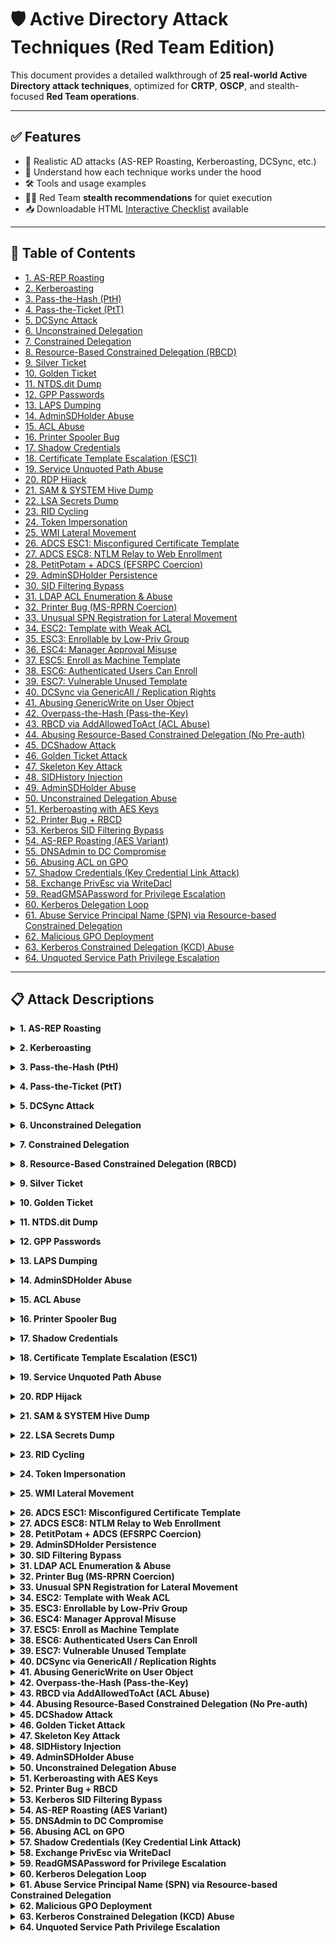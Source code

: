 # 🛡️ Active Directory Attack Techniques (Red Team Edition)

This document provides a detailed walkthrough of **25 real-world Active Directory attack techniques**, optimized for **CRTP**, **OSCP**, and stealth-focused **Red Team operations**.

---

## ✅ Features

- 🔐 Realistic AD attacks (AS-REP Roasting, Kerberoasting, DCSync, etc.)
- 🧠 Understand how each technique works under the hood
- 🛠 Tools and usage examples
- 🕵️‍♂️ Red Team **stealth recommendations** for quiet execution
- 📥 Downloadable HTML [Interactive Checklist](./ad_attack_checklist.html) available

---

## 📑 Table of Contents
- [1. AS-REP Roasting](#as-rep-roasting)
- [2. Kerberoasting](#kerberoasting)
- [3. Pass-the-Hash (PtH)](#pass-the-hash-%28pth%29)
- [4. Pass-the-Ticket (PtT)](#pass-the-ticket-%28ptt%29)
- [5. DCSync Attack](#dcsync-attack)
- [6. Unconstrained Delegation](#unconstrained-delegation)
- [7. Constrained Delegation](#constrained-delegation)
- [8. Resource-Based Constrained Delegation (RBCD)](#resource-based-constrained-delegation-%28rbcd%29)
- [9. Silver Ticket](#silver-ticket)
- [10. Golden Ticket](#golden-ticket)
- [11. NTDS.dit Dump](#ntdsdit-dump)
- [12. GPP Passwords](#gpp-passwords)
- [13. LAPS Dumping](#laps-dumping)
- [14. AdminSDHolder Abuse](#adminsdholder-abuse)
- [15. ACL Abuse](#acl-abuse)
- [16. Printer Spooler Bug](#printer-spooler-bug)
- [17. Shadow Credentials](#shadow-credentials)
- [18. Certificate Template Escalation (ESC1)](#certificate-template-escalation-%28esc1%29)
- [19. Service Unquoted Path Abuse](#service-unquoted-path-abuse)
- [20. RDP Hijack](#rdp-hijack)
- [21. SAM & SYSTEM Hive Dump](#sam-%26-system-hive-dump)
- [22. LSA Secrets Dump](#lsa-secrets-dump)
- [23. RID Cycling](#rid-cycling)
- [24. Token Impersonation](#token-impersonation)
- [25. WMI Lateral Movement](#wmi-lateral-movement)
- [26. ADCS ESC1: Misconfigured Certificate Template](#adcs-esc1%3A-misconfigured-certificate-template)
- [27. ADCS ESC8: NTLM Relay to Web Enrollment](#adcs-esc8%3A-ntlm-relay-to-web-enrollment)
- [28. PetitPotam + ADCS (EFSRPC Coercion)](#petitpotam-%2B-adcs-%28efsrpc-coercion%29)
- [29. AdminSDHolder Persistence](#adminsdholder-persistence)
- [30. SID Filtering Bypass](#sid-filtering-bypass)
- [31. LDAP ACL Enumeration & Abuse](#ldap-acl-enumeration-%26-abuse)
- [32. Printer Bug (MS-RPRN Coercion)](#printer-bug-%28ms-rprn-coercion%29)
- [33. Unusual SPN Registration for Lateral Movement](#unusual-spn-registration-for-lateral-movement)
- [34. ESC2: Template with Weak ACL](#esc2%3A-template-with-weak-acl)
- [35. ESC3: Enrollable by Low-Priv Group](#esc3%3A-enrollable-by-low-priv-group)
- [36. ESC4: Manager Approval Misuse](#esc4%3A-manager-approval-misuse)
- [37. ESC5: Enroll as Machine Template](#esc5%3A-enroll-as-machine-template)
- [38. ESC6: Authenticated Users Can Enroll](#esc6%3A-authenticated-users-can-enroll)
- [39. ESC7: Vulnerable Unused Template](#esc7%3A-vulnerable-unused-template)
- [40. DCSync via GenericAll / Replication Rights](#dcsync-via-genericall--replication-rights)
- [41. Abusing GenericWrite on User Object](#abusing-genericwrite-on-user-object)
- [42. Overpass-the-Hash (Pass-the-Key)](#overpass-the-hash-%28pass-the-key%29)
- [43. RBCD via AddAllowedToAct (ACL Abuse)](#rbcd-via-addallowedtoact-%28acl-abuse%29)
- [44. Abusing Resource-Based Constrained Delegation (No Pre-auth)](#abusing-resource-based-constrained-delegation-%28no-pre-auth%29)
- [45. DCShadow Attack](#dcshadow-attack)
- [46. Golden Ticket Attack](#golden-ticket-attack)
- [47. Skeleton Key Attack](#skeleton-key-attack)
- [48. SIDHistory Injection](#sidhistory-injection)
- [49. AdminSDHolder Abuse](#adminsdholder-abuse)
- [50. Unconstrained Delegation Abuse](#unconstrained-delegation-abuse)
- [51. Kerberoasting with AES Keys](#kerberoasting-with-aes-keys)
- [52. Printer Bug + RBCD](#printer-bug-%2B-rbcd)
- [53. Kerberos SID Filtering Bypass](#kerberos-sid-filtering-bypass)
- [54. AS-REP Roasting (AES Variant)](#as-rep-roasting-%28aes-variant%29)
- [55. DNSAdmin to DC Compromise](#dnsadmin-to-dc-compromise)
- [56. Abusing ACL on GPO](#abusing-acl-on-gpo)
- [57. Shadow Credentials (Key Credential Link Attack)](#shadow-credentials-%28key-credential-link-attack%29)
- [58. Exchange PrivEsc via WriteDacl](#exchange-privesc-via-writedacl)
- [59. ReadGMSAPassword for Privilege Escalation](#readgmsapassword-for-privilege-escalation)
- [60. Kerberos Delegation Loop](#kerberos-delegation-loop)
- [61. Abuse Service Principal Name (SPN) via Resource-based Constrained Delegation](#abuse-service-principal-name-%28spn%29-via-resource-based-constrained-delegation)
- [62. Malicious GPO Deployment](#malicious-gpo-deployment)
- [63. Kerberos Constrained Delegation (KCD) Abuse](#kerberos-constrained-delegation-%28kcd%29-abuse)
- [64. Unquoted Service Path Privilege Escalation](#unquoted-service-path-privilege-escalation)

---



## 📋 Attack Descriptions


<a name="as-rep-roasting"></a>
<details>
  <summary><strong>1. AS-REP Roasting</strong></summary>

- **Purpose**: Offline cracking of user password hash  
- **Functionality**: Kerberos allows unauthenticated ticket requests for users with DONT_REQ_PREAUTH  
- **Why It's Vulnerable**: No pre-auth required, so TGT encrypted with weak password hash can be cracked  
- **How to Test**: Use GetNPUsers.py or Rubeus to extract hashes; crack using hashcat  
- **Tools**: Impacket, Rubeus, hashcat  
- **Stealth Tips**: Use known usernames only; avoid brute-forcing; low log footprint  

</details>


<a name="kerberoasting"></a>
<details>
  <summary><strong>2. Kerberoasting</strong></summary>

- **Purpose**: Offline password cracking of service accounts  
- **Functionality**: Any user can request a service ticket (TGS) for SPN accounts  
- **Why It's Vulnerable**: Service ticket is encrypted with NTLM hash of the service account  
- **How to Test**: Use Rubeus or GetUserSPNs.py to extract TGS and crack  
- **Tools**: Rubeus, Impacket, hashcat  
- **Stealth Tips**: Minimize TGS requests; monitor Event ID 4769  

</details>


<a name="pass-the-hash-%28pth%29"></a>
<details>
  <summary><strong>3. Pass-the-Hash (PtH)</strong></summary>

- **Purpose**: Authenticate without knowing plaintext password  
- **Functionality**: Windows allows authentication using NTLM hashes  
- **Why It's Vulnerable**: Captured NTLM hashes can be reused in SMB/WinRM  
- **How to Test**: Use evil-winrm or wmiexec with hash  
- **Tools**: Mimikatz, Evil-WinRM, CrackMapExec  
- **Stealth Tips**: Use non-noisy protocols (e.g., WinRM); avoid failed auth  

</details>


<a name="pass-the-ticket-%28ptt%29"></a>
<details>
  <summary><strong>4. Pass-the-Ticket (PtT)</strong></summary>

- **Purpose**: Reuse Kerberos ticket for lateral movement  
- **Functionality**: Kerberos TGTs and TGSs are valid for hours  
- **Why It's Vulnerable**: Extracted tickets can be reused from other machines  
- **How to Test**: Use Rubeus to inject TGT (.kirbi) into current session  
- **Tools**: Rubeus, Mimikatz  
- **Stealth Tips**: Use existing ticket times; avoid creating new tickets  

</details>


<a name="dcsync-attack"></a>
<details>
  <summary><strong>5. DCSync Attack</strong></summary>

- **Purpose**: Dump password hashes from DC without LSASS access  
- **Functionality**: Accounts with Replication rights can request user secrets  
- **Why It's Vulnerable**: Rights like Replicating Directory Changes allow this access  
- **How to Test**: Use Mimikatz lsadump::dcsync /user:Administrator  
- **Tools**: Mimikatz, secretsdump.py  
- **Stealth Tips**: Limit to 1 request; Event ID 4662 if auditing enabled  

</details>


<a name="unconstrained-delegation"></a>
<details>
  <summary><strong>6. Unconstrained Delegation</strong></summary>

- **Purpose**: Steal TGTs from incoming users  
- **Functionality**: Delegated systems cache TGTs of authenticating users in memory  
- **Why It's Vulnerable**: Attacker can extract TGTs from memory if they control such a host  
- **How to Test**: Dump LSASS on delegated host after privileged user login  
- **Tools**: Procdump, Mimikatz, Rubeus  
- **Stealth Tips**: Dump only after login; avoid repeated access  

</details>


<a name="constrained-delegation"></a>
<details>
  <summary><strong>7. Constrained Delegation</strong></summary>

- **Purpose**: Impersonate users to a specific service  
- **Functionality**: Service accounts can impersonate to target SPNs using user’s TGT  
- **Why It's Vulnerable**: Abuse the delegation to impersonate DA to a specific service  
- **How to Test**: Use S4U modules in Rubeus or Impacket to impersonate  
- **Tools**: Rubeus, Impacket  
- **Stealth Tips**: Limit usage; target non-logged services  

</details>


<a name="resource-based-constrained-delegation-%28rbcd%29"></a>
<details>
  <summary><strong>8. Resource-Based Constrained Delegation (RBCD)</strong></summary>

- **Purpose**: Gain access to services by controlling delegation  
- **Functionality**: AD allows specifying which accounts can delegate to a service  
- **Why It's Vulnerable**: Create a machine account and assign it to RBCD of a target  
- **How to Test**: Use PowerView or Set-ADComputer to set msDS-AllowedToActOnBehalfOfOtherIdentity  
- **Tools**: Rubeus, PowerView, Impacket  
- **Stealth Tips**: Prefer machine account reuse; avoid excessive LDAP changes  

</details>


<a name="silver-ticket"></a>
<details>
  <summary><strong>9. Silver Ticket</strong></summary>

- **Purpose**: Access services without contacting DC  
- **Functionality**: TGS can be forged using service account’s NTLM hash  
- **Why It's Vulnerable**: Use hash to forge TGS with Mimikatz or Rubeus  
- **How to Test**: Create TGS for service and inject it  
- **Tools**: Mimikatz, Rubeus  
- **Stealth Tips**: Avoid Kerberos event logs; direct access to service  

</details>


<a name="golden-ticket"></a>
<details>
  <summary><strong>10. Golden Ticket</strong></summary>

- **Purpose**: Forge TGT and impersonate any user  
- **Functionality**: If KRBTGT hash is known, you can forge valid TGTs  
- **Why It's Vulnerable**: Use Mimikatz to forge TGT with domain SID and KRBTGT hash  
- **How to Test**: Inject ticket into session and access DC  
- **Tools**: Mimikatz  
- **Stealth Tips**: Limit validity; cleanup injected tickets  

</details>


<a name="ntdsdit-dump"></a>
<details>
  <summary><strong>11. NTDS.dit Dump</strong></summary>

- **Purpose**: Extract all AD user hashes  
- **Functionality**: NTDS.dit stores all password hashes for domain  
- **Why It's Vulnerable**: Access DC and dump NTDS.dit and SYSTEM hive  
- **How to Test**: Use secretsdump.py or DSInternals to parse  
- **Tools**: ntdsutil, secretsdump.py, DSInternals  
- **Stealth Tips**: Use VSS to avoid detection  

</details>


<a name="gpp-passwords"></a>
<details>
  <summary><strong>12. GPP Passwords</strong></summary>

- **Purpose**: Recover local admin creds from SYSVOL  
- **Functionality**: Legacy Group Policy XML files stored with encrypted passwords  
- **Why It's Vulnerable**: Locate Groups.xml and decrypt cpassword value  
- **How to Test**: Search SYSVOL for GPP files, use gpp-decrypt  
- **Tools**: GPPDecrypt, SharpGPP  
- **Stealth Tips**: Read-only operation; no log generation  

</details>


<a name="laps-dumping"></a>
<details>
  <summary><strong>13. LAPS Dumping</strong></summary>

- **Purpose**: Retrieve LAPS-managed local passwords  
- **Functionality**: Passwords stored in AD attribute ms-MCS-AdmPwd  
- **Why It's Vulnerable**: Query the attribute using a user with read rights  
- **How to Test**: Get-ADComputer -Property ms-MCS-AdmPwd  
- **Tools**: PowerView, SharpLAPS  
- **Stealth Tips**: Check permissions before; no change needed  

</details>


<a name="adminsdholder-abuse"></a>
<details>
  <summary><strong>14. AdminSDHolder Abuse</strong></summary>

- **Purpose**: Persistent admin privilege via ACLs  
- **Functionality**: ACLs on AdminSDHolder apply to all protected users  
- **Why It's Vulnerable**: Modify AdminSDHolder DACL to grant access to attacker  
- **How to Test**: Use PowerView to modify ACLs  
- **Tools**: PowerView, ADACLScanner  
- **Stealth Tips**: Delay abuse to maintenance windows  

</details>


<a name="acl-abuse"></a>
<details>
  <summary><strong>15. ACL Abuse</strong></summary>

- **Purpose**: Escalate privileges using misconfigured permissions  
- **Functionality**: GenericWrite, WriteOwner etc. on high-priv objects  
- **Why It's Vulnerable**: Identify and exploit access rights  
- **How to Test**: Use BloodHound to identify privilege escalation paths  
- **Tools**: BloodHound, PowerView  
- **Stealth Tips**: Exploit only one path at a time  

</details>


<a name="printer-spooler-bug"></a>
<details>
  <summary><strong>16. Printer Spooler Bug</strong></summary>

- **Purpose**: Force authentication to attacker host  
- **Functionality**: Spooler service allows remote connections and auth triggers  
- **Why It's Vulnerable**: Trigger authentication using SpoolSample or PrinterBug  
- **How to Test**: Redirect auth to NTLM relay listener  
- **Tools**: PrinterBug, Responder, Impacket  
- **Stealth Tips**: Disable after use; triggers events  

</details>


<a name="shadow-credentials"></a>
<details>
  <summary><strong>17. Shadow Credentials</strong></summary>

- **Purpose**: Persist via malicious certificate mapping  
- **Functionality**: UserCertificates attribute can store arbitrary certs  
- **Why It's Vulnerable**: Inject malicious cert, then use it for impersonation  
- **How to Test**: Use Whisker or Certipy to inject and authenticate  
- **Tools**: Certipy, Whisker  
- **Stealth Tips**: Remove cert after use  

</details>


<a name="certificate-template-escalation-%28esc1%29"></a>
<details>
  <summary><strong>18. Certificate Template Escalation (ESC1)</strong></summary>

- **Purpose**: Enroll as admin via misconfigured template  
- **Functionality**: Weak ACLs on template allow unauthorized enrollment  
- **Why It's Vulnerable**: Request certificate with higher privilege permissions  
- **How to Test**: Use Certify or Certipy to list and exploit templates  
- **Tools**: Certify, Certipy  
- **Stealth Tips**: Use short-lived certs, cleanup enrollment  

</details>


<a name="service-unquoted-path-abuse"></a>
<details>
  <summary><strong>19. Service Unquoted Path Abuse</strong></summary>

- **Purpose**: Privilege escalation to SYSTEM  
- **Functionality**: Windows services with unquoted paths allow writing malicious exe  
- **Why It's Vulnerable**: Replace exe in writable path and restart service  
- **How to Test**: Use sc qc and accesschk to verify permissions  
- **Tools**: accesschk, sc.exe  
- **Stealth Tips**: Time replacement during service downtime  

</details>


<a name="rdp-hijack"></a>
<details>
  <summary><strong>20. RDP Hijack</strong></summary>

- **Purpose**: Intercept RDP session of DA  
- **Functionality**: Logged-in sessions can be hijacked via TS API  
- **Why It's Vulnerable**: Detect active RDP session and take over  
- **How to Test**: Use tscon.exe to connect to existing session  
- **Tools**: tscon.exe  
- **Stealth Tips**: Only works locally; use with caution  

</details>


<a name="sam-%26-system-hive-dump"></a>
<details>
  <summary><strong>21. SAM & SYSTEM Hive Dump</strong></summary>

- **Purpose**: Dump local hashes from registry  
- **Functionality**: SAM & SYSTEM registry hives store local account credentials  
- **Why It's Vulnerable**: Export hives and parse offline  
- **How to Test**: Use reg.exe or Volume Shadow Copy  
- **Tools**: reg.exe, secretsdump.py  
- **Stealth Tips**: Use shadow copy to avoid lock issues  

</details>


<a name="lsa-secrets-dump"></a>
<details>
  <summary><strong>22. LSA Secrets Dump</strong></summary>

- **Purpose**: Retrieve stored service creds  
- **Functionality**: LSA stores secrets like service passwords and cached creds  
- **Why It's Vulnerable**: Dump registry and parse using tools  
- **How to Test**: Export HKLM\SECURITY and SYSTEM  
- **Tools**: secretsdump.py, mimikatz  
- **Stealth Tips**: Requires SYSTEM; avoid writing to disk  

</details>


<a name="rid-cycling"></a>
<details>
  <summary><strong>23. RID Cycling</strong></summary>

- **Purpose**: Enumerate users by RID brute-force  
- **Functionality**: SAMR protocol allows RID lookup  
- **Why It's Vulnerable**: Cycle RIDs from 500–1500 to find valid users  
- **How to Test**: Use rpcclient or crackmapexec  
- **Tools**: rpcclient, CME  
- **Stealth Tips**: Limit RID range; avoid excessive RPC calls  

</details>


<a name="token-impersonation"></a>
<details>
  <summary><strong>24. Token Impersonation</strong></summary>

- **Purpose**: Steal tokens from other sessions  
- **Functionality**: Access tokens can be duplicated from running processes  
- **Why It's Vulnerable**: Enumerate and impersonate tokens via Mimikatz  
- **How to Test**: token::list and token::elevate  
- **Tools**: Mimikatz  
- **Stealth Tips**: Only do on high-integrity sessions  

</details>


<a name="wmi-lateral-movement"></a>
<details>
  <summary><strong>25. WMI Lateral Movement</strong></summary>

- **Purpose**: Execute commands on remote hosts  
- **Functionality**: WMI allows remote management access  
- **Why It's Vulnerable**: Invoke-WmiMethod or wmiexec.py for command execution  
- **How to Test**: Execute payload via WMI  
- **Tools**: PowerShell, wmiexec.py  
- **Stealth Tips**: Avoid noisy payloads; use minimal commands  

</details>

<a name="adcs-esc1%3A-misconfigured-certificate-template"></a>
<details>
  <summary><strong>26. ADCS ESC1: Misconfigured Certificate Template</strong></summary>

- **Purpose**: Impersonate users via template that allows user-supplied subjects  
- **Functionality**: ENROLLEE_SUPPLIES_SUBJECT enabled with low auth  
- **Why It's Vulnerable**: Request cert with target UPN  
- **How to Test**: Use cert to authenticate via PKINIT  
- **Tools**: Certify, ForgeCert, Rubeus  
- **Stealth Tips**: Target mid-tier accounts; avoid detection  

</details>
<a name="adcs-esc8%3A-ntlm-relay-to-web-enrollment"></a>
<details>
  <summary><strong>27. ADCS ESC8: NTLM Relay to Web Enrollment</strong></summary>

- **Purpose**: Relay NTLM to issue certificates  
- **Functionality**: Web Enrollment allows unsigned NTLM negotiation  
- **Why It's Vulnerable**: Relay auth to ADCS endpoint  
- **How to Test**: Request cert and impersonate high-priv user  
- **Tools**: Impacket (ntlmrelayx), Certify  
- **Stealth Tips**: Clean up certs and log entries  

</details>
<a name="petitpotam-%2B-adcs-%28efsrpc-coercion%29"></a>
<details>
  <summary><strong>28. PetitPotam + ADCS (EFSRPC Coercion)</strong></summary>

- **Purpose**: Force machine auth via EFSRPC and relay to ADCS  
- **Functionality**: EFSRPC coerce NTLM auth to relay point  
- **Why It's Vulnerable**: Trigger EFSRPC coercion using PetitPotam  
- **How to Test**: Relay to ADCS and request certificate  
- **Tools**: PetitPotam, ntlmrelayx, Certify  
- **Stealth Tips**: Use selectively; avoid excessive noise  

</details>
<a name="adminsdholder-persistence"></a>
<details>
  <summary><strong>29. AdminSDHolder Persistence</strong></summary>

- **Purpose**: Persistent control via ACL on AdminSDHolder  
- **Functionality**: AdminSDHolder sets ACLs on protected users  
- **Why It's Vulnerable**: Modify AdminSDHolder ACLs  
- **How to Test**: Get control over Domain Admins periodically  
- **Tools**: PowerView, Set-ACL  
- **Stealth Tips**: Delay changes and remove traces  

</details>
<a name="sid-filtering-bypass"></a>
<details>
  <summary><strong>30. SID Filtering Bypass</strong></summary>

- **Purpose**: Impersonate foreign domain users via SIDHistory  
- **Functionality**: Poorly filtered trusts allow SID injection  
- **Why It's Vulnerable**: Create golden ticket with extra SIDs  
- **How to Test**: Access resources in trusted domain  
- **Tools**: Mimikatz  
- **Stealth Tips**: Limit SID usage; avoid well-known SIDs  

</details>
<a name="ldap-acl-enumeration-%26-abuse"></a>
<details>
  <summary><strong>31. LDAP ACL Enumeration & Abuse</strong></summary>

- **Purpose**: Find and abuse weak ACLs on AD objects  
- **Functionality**: Misconfigured ACLs allow privilege escalation  
- **Why It's Vulnerable**: Enumerate using PowerView/BloodHound  
- **How to Test**: Exploit RBCD, DCSync, or object control  
- **Tools**: BloodHound, PowerView, SharpHound  
- **Stealth Tips**: Prefer low-visibility objects; clean up after  

</details>
<a name="printer-bug-%28ms-rprn-coercion%29"></a>
<details>
  <summary><strong>32. Printer Bug (MS-RPRN Coercion)</strong></summary>

- **Purpose**: Force system to auth to attacker listener  
- **Functionality**: Spooler forces auth to remote UNC path  
- **Why It's Vulnerable**: Trigger print request to attacker's SMB  
- **How to Test**: Relay or capture machine hash  
- **Tools**: SpoolSample, Impacket  
- **Stealth Tips**: Limit usage; avoid DoS on printer services  

</details>
<a name="unusual-spn-registration-for-lateral-movement"></a>
<details>
  <summary><strong>33. Unusual SPN Registration for Lateral Movement</strong></summary>

- **Purpose**: Use fake SPNs to capture TGS or redirect auth  
- **Functionality**: SPNs can be registered by users with write access  
- **Why It's Vulnerable**: Register SPN with setspn or script  
- **How to Test**: Wait for TGS request and roast/capture  
- **Tools**: setspn, PowerView  
- **Stealth Tips**: Use misleading names; monitor SPN alerts  

</details>
<a name="esc2%3A-template-with-weak-acl"></a>
<details>
  <summary><strong>34. ESC2: Template with Weak ACL</strong></summary>

- **Purpose**: Low-privilege users can modify the certificate template permissions.  
- **Functionality**: Templates with weak DACLs can be edited to allow elevation.  
- **Why It's Vulnerable**: Enumerate template permissions with Certify, then modify ACL to allow enrollment.  
- **How to Test**: Use Certify to identify and exploit weak ACLs.  
- **Tools**: Certify, PowerView  
- **Stealth Tips**: Use minimal DACL changes and remove custom ACEs post-exploitation.  

</details>
<a name="esc3%3A-enrollable-by-low-priv-group"></a>
<details>
  <summary><strong>35. ESC3: Enrollable by Low-Priv Group</strong></summary>

- **Purpose**: Template allows members of a low-privileged group to enroll certificates.  
- **Functionality**: Misconfiguration allows wide group enrollment without tight control.  
- **Why It's Vulnerable**: Use Certify to identify templates accessible by groups like 'Domain Users'.  
- **How to Test**: Request certs for target users using ForgeCert or Certify.  
- **Tools**: Certify, ForgeCert, Rubeus  
- **Stealth Tips**: Do not request certs for Domain Admins directly.  

</details>
<a name="esc4%3A-manager-approval-misuse"></a>
<details>
  <summary><strong>36. ESC4: Manager Approval Misuse</strong></summary>

- **Purpose**: Templates require manager approval but attacker can set themselves as manager.  
- **Functionality**: Manager approval is not properly enforced; attackers can self-approve.  
- **Why It's Vulnerable**: Set attacker account as manager of target object, then enroll.  
- **How to Test**: Use ADUC or PowerShell to set manager attribute, then Certify.  
- **Tools**: PowerShell, Certify  
- **Stealth Tips**: Ensure quick usage before manager attribute is reset by policies.  

</details>
<a name="esc5%3A-enroll-as-machine-template"></a>
<details>
  <summary><strong>37. ESC5: Enroll as Machine Template</strong></summary>

- **Purpose**: User-controlled object can request machine certs and impersonate computers.  
- **Functionality**: Computer templates allow enrollment by authenticated users.  
- **Why It's Vulnerable**: Enroll for machine auth certificate using ESC1/3 privilege.  
- **How to Test**: Authenticate as computer using forged certificate.  
- **Tools**: ForgeCert, Rubeus  
- **Stealth Tips**: Use computer accounts not in monitoring scope.  

</details>
<a name="esc6%3A-authenticated-users-can-enroll"></a>
<details>
  <summary><strong>38. ESC6: Authenticated Users Can Enroll</strong></summary>

- **Purpose**: Any authenticated user can enroll on the template and impersonate others.  
- **Functionality**: Lax permissions on published templates allow wide abuse.  
- **Why It's Vulnerable**: Enumerate with Certify and enroll using target identity.  
- **How to Test**: Use Rubeus or ForgeCert to request cert, then Kerberos login.  
- **Tools**: Certify, Rubeus  
- **Stealth Tips**: Limit cert usage time and clean certificate store.  

</details>
<a name="esc7%3A-vulnerable-unused-template"></a>
<details>
  <summary><strong>39. ESC7: Vulnerable Unused Template</strong></summary>

- **Purpose**: Templates published but unused can still be abused by attackers.  
- **Functionality**: Old or legacy templates with insecure settings left exposed.  
- **Why It's Vulnerable**: Find unused templates with weak settings and enroll.  
- **How to Test**: Use Certify to list and ForgeCert to request.  
- **Tools**: Certify, ForgeCert  
- **Stealth Tips**: Avoid highly visible templates; cleanup metadata if possible.  

</details>
<a name="dcsync-via-genericall--replication-rights"></a>
<details>
  <summary><strong>40. DCSync via GenericAll / Replication Rights</strong></summary>

- **Purpose**: Obtain password hashes by syncing AD like a domain controller.  
- **Functionality**: Accounts with replication rights can pull sensitive data from NTDS.dit.  
- **Why It's Vulnerable**: Identify users/groups with 'Replicate Directory Changes' and use DCSync.  
- **How to Test**: Perform DCSync with Mimikatz or Impacket.  
- **Tools**: Mimikatz, Impacket, PowerView  
- **Stealth Tips**: Avoid frequent use; remove permissions post-exploitation.  

</details>
<a name="abusing-genericwrite-on-user-object"></a>
<details>
  <summary><strong>41. Abusing GenericWrite on User Object</strong></summary>

- **Purpose**: Gain access by overwriting sensitive attributes like logonScript or UPN.  
- **Functionality**: GenericWrite allows modifying user attributes for lateral movement.  
- **Why It's Vulnerable**: Use PowerView to identify writable user objects.  
- **How to Test**: Modify logonScript or set new UPN, then trigger login.  
- **Tools**: PowerView, PowerShell  
- **Stealth Tips**: Revert changes after gaining access to avoid detection.  

</details>
<a name="overpass-the-hash-%28pass-the-key%29"></a>
<details>
  <summary><strong>42. Overpass-the-Hash (Pass-the-Key)</strong></summary>

- **Purpose**: Authenticate with NTLM hash without cracking it.  
- **Functionality**: Kerberos TGT can be requested using NTLM hash and RC4-HMAC.  
- **Why It's Vulnerable**: Obtain NTLM hash using Mimikatz, then request TGT with Rubeus.  
- **How to Test**: Request TGT and inject with Rubeus.  
- **Tools**: Mimikatz, Rubeus  
- **Stealth Tips**: Use for short sessions; rotate ticket periodically.  

</details>
<a name="rbcd-via-addallowedtoact-%28acl-abuse%29"></a>
<details>
  <summary><strong>43. RBCD via AddAllowedToAct (ACL Abuse)</strong></summary>

- **Purpose**: Configure RBCD to allow any system to impersonate another.  
- **Functionality**: Write access to 'msDS-AllowedToActOnBehalfOfOtherIdentity' enables lateral movement.  
- **Why It's Vulnerable**: Grant RBCD rights on a privileged system to a controlled computer account.  
- **How to Test**: Create new computer object and configure RBCD, then authenticate.  
- **Tools**: PowerView, Rubeus, Powermad  
- **Stealth Tips**: Clean up computer object and delegation settings.  

</details>
<a name="abusing-resource-based-constrained-delegation-%28no-pre-auth%29"></a>
<details>
  <summary><strong>44. Abusing Resource-Based Constrained Delegation (No Pre-auth)</strong></summary>

- **Purpose**: Combine with AS-REP Roasting for delegation abuse.  
- **Functionality**: RBCD can be abused when pre-auth is disabled on accounts.  
- **Why It's Vulnerable**: Use AS-REP hash and configure RBCD via AddAllowedToAct.  
- **How to Test**: Crack hash and use delegation to impersonate user.  
- **Tools**: Rubeus, Mimikatz, PowerView  
- **Stealth Tips**: Avoid DA accounts; target non-monitored users.  

</details>
<a name="dcshadow-attack"></a>
<details>
  <summary><strong>45. DCShadow Attack</strong></summary>

- **Purpose**: Injects rogue changes directly into AD by impersonating a domain controller.  
- **Functionality**: Requires special privileges to register as a DC and push directory changes.  
- **Why It's Vulnerable**: Register attacker as rogue DC and push malicious attributes (e.g., SIDHistory).  
- **How to Test**: Use Mimikatz to run `lsadump::dcshadow` after configuring the environment.  
- **Tools**: Mimikatz  
- **Stealth Tips**: Use only with stealthy admin access; unregister DC after use.  

</details>
<a name="golden-ticket-attack"></a>
<details>
  <summary><strong>46. Golden Ticket Attack</strong></summary>

- **Purpose**: Create Kerberos TGT offline and impersonate any user, including domain admins.  
- **Functionality**: Requires KRBTGT NTLM hash, usually obtained via DCSync.  
- **Why It's Vulnerable**: Extract KRBTGT hash and forge a TGT with arbitrary SID and user.  
- **How to Test**: Forge TGT with Mimikatz and inject into session.  
- **Tools**: Mimikatz  
- **Stealth Tips**: Avoid ticket lifetime >1 hour; clean injected tickets.  

</details>
<a name="skeleton-key-attack"></a>
<details>
  <summary><strong>47. Skeleton Key Attack</strong></summary>

- **Purpose**: Load a master password (skeleton key) into memory to allow access to all accounts.  
- **Functionality**: Bypass authentication by patching LSASS process in memory.  
- **Why It's Vulnerable**: Inject skeleton key on DC using Mimikatz and use fixed password to log in.  
- **How to Test**: Run `mimikatz sekurlsa::patch` on DC and use key to authenticate.  
- **Tools**: Mimikatz  
- **Stealth Tips**: Trigger alerts on AV/EDR; limit use to labs or stealth environments.  

</details>
<a name="sidhistory-injection"></a>
<details>
  <summary><strong>48. SIDHistory Injection</strong></summary>

- **Purpose**: Grants elevated access by injecting SIDHistory from privileged accounts.  
- **Functionality**: Accounts with WriteMember rights can push privileged SIDs to low-priv accounts.  
- **Why It's Vulnerable**: Inject SIDHistory using Mimikatz or PowerShell on a domain-joined system.  
- **How to Test**: Modify LDAP attributes or use DCShadow to insert SIDs.  
- **Tools**: Mimikatz, PowerShell, DCShadow  
- **Stealth Tips**: Clean up SIDHistory to avoid detection and correlation.  

</details>
<a name="adminsdholder-abuse"></a>
<details>
  <summary><strong>49. AdminSDHolder Abuse</strong></summary>

- **Purpose**: Privilege persistence by modifying ACLs of protected accounts group template.  
- **Functionality**: Objects under AdminSDHolder inherit permissions every 60 minutes.  
- **Why It's Vulnerable**: Add backdoor ACEs to AdminSDHolder to persist access to DA accounts.  
- **How to Test**: Use PowerView to add rights and wait for SDProp job to apply ACLs.  
- **Tools**: PowerView, ADSI Edit  
- **Stealth Tips**: Remove ACEs from AdminSDHolder after use.  

</details>
<a name="unconstrained-delegation-abuse"></a>
<details>
  <summary><strong>50. Unconstrained Delegation Abuse</strong></summary>

- **Purpose**: Extract TGTs from memory of machines with unconstrained delegation.  
- **Functionality**: Any user logging onto these machines exposes their TGT in memory.  
- **Why It's Vulnerable**: Identify machines with unconstrained delegation using PowerView.  
- **How to Test**: Force authentication of DA to the host and dump memory.  
- **Tools**: PowerView, Rubeus, Mimikatz  
- **Stealth Tips**: Avoid triggering login manually; wait for natural authentication.  

</details>
<a name="kerberoasting-with-aes-keys"></a>
<details>
  <summary><strong>51. Kerberoasting with AES Keys</strong></summary>

- **Purpose**: Obtain TGS encrypted with AES256 for offline cracking.  
- **Functionality**: Modern environments use AES instead of RC4, requiring different cracking techniques.  
- **Why It's Vulnerable**: Use Rubeus to request TGS with /aes flag and crack offline.  
- **How to Test**: Target service accounts with SPNs and high privileges.  
- **Tools**: Rubeus, hashcat, john  
- **Stealth Tips**: Use selective SPN targeting to avoid noise.  

</details>
<a name="printer-bug-%2B-rbcd"></a>
<details>
  <summary><strong>52. Printer Bug + RBCD</strong></summary>

- **Purpose**: Use printer bug to coerce authentication, then relay to abuse RBCD.  
- **Functionality**: Triggers an SMB authentication from target system to relay point.  
- **Why It's Vulnerable**: Trigger bug using SpoolSample and relay via ntlmrelayx to configure RBCD.  
- **How to Test**: Exploit chain for lateral movement without direct DA rights.  
- **Tools**: SpoolSample, ntlmrelayx, impacket  
- **Stealth Tips**: Clean up delegation attributes post-access.  

</details>
<a name="kerberos-sid-filtering-bypass"></a>
<details>
  <summary><strong>53. Kerberos SID Filtering Bypass</strong></summary>

- **Purpose**: Exploit SID history to escalate across trusted domains.  
- **Functionality**: SID Filtering is bypassed in certain trust configurations.  
- **Why It's Vulnerable**: Add high-priv SID to SIDHistory in child domain user account.  
- **How to Test**: Authenticate as user and inherit elevated rights in parent domain.  
- **Tools**: Mimikatz, DCShadow, PowerShell  
- **Stealth Tips**: Requires external trust config understanding and careful SID injection.  

</details>
<a name="as-rep-roasting-%28aes-variant%29"></a>
<details>
  <summary><strong>54. AS-REP Roasting (AES Variant)</strong></summary>

- **Purpose**: Request encrypted AS-REP responses for users without pre-auth using AES.  
- **Functionality**: Stronger encryption requires updated tools and cracking techniques.  
- **Why It's Vulnerable**: Use Rubeus or GetNPUsers.py with AES output flag.  
- **How to Test**: Crack using hashcat with mode 18200.  
- **Tools**: Rubeus, Impacket, hashcat  
- **Stealth Tips**: Avoid brute-forcing strong passwords; target weak naming conventions.  

</details>
<a name="dnsadmin-to-dc-compromise"></a>
<details>
  <summary><strong>55. DNSAdmin to DC Compromise</strong></summary>

- **Purpose**: Use DNSAdmin rights to execute commands as SYSTEM on DC running DNS service.  
- **Functionality**: DNSAdmin has permission to modify service DLL path used by DNS server.  
- **Why It's Vulnerable**: Identify users/groups with DNSAdmin rights and inject malicious DLL.  
- **How to Test**: Restart DNS service or wait for reboot to trigger DLL execution.  
- **Tools**: PowerView, dnscmd, sc.exe  
- **Stealth Tips**: Limit visibility by restoring original DLL path quickly post-access.  

</details>
<a name="abusing-acl-on-gpo"></a>
<details>
  <summary><strong>56. Abusing ACL on GPO</strong></summary>

- **Purpose**: Modify Group Policy Object to execute payload on linked systems.  
- **Functionality**: Write rights on GPO lets attacker change scripts or registry settings.  
- **Why It's Vulnerable**: Identify GPOs linked to OUs with high-priv systems using SharpGPOAbuse.  
- **How to Test**: Inject startup script or Scheduled Task via GPO.  
- **Tools**: SharpGPOAbuse, gpmc.msc  
- **Stealth Tips**: Use fake GPO name or cleanup entries to avoid detection.  

</details>
<a name="shadow-credentials-%28key-credential-link-attack%29"></a>
<details>
  <summary><strong>57. Shadow Credentials (Key Credential Link Attack)</strong></summary>

- **Purpose**: Forge key credentials to authenticate as high-priv user.  
- **Functionality**: Attacker sets alternate credentials (certificate) if write access to user object.  
- **Why It's Vulnerable**: Add KeyCredential to user object and perform certificate authentication.  
- **How to Test**: Use Whisker or targeted scripts to register certificate.  
- **Tools**: Whisker, Certify, Rubeus  
- **Stealth Tips**: Requires cleanup of certificate mapping from user object.  

</details>
<a name="exchange-privesc-via-writedacl"></a>
<details>
  <summary><strong>58. Exchange PrivEsc via WriteDacl</strong></summary>

- **Purpose**: Abuse Exchange permissions to escalate to domain admin.  
- **Functionality**: Exchange groups often have excessive rights in domain.  
- **Why It's Vulnerable**: Identify Exchange Trusted Subsystem and grant DCSync rights to user.  
- **How to Test**: Perform DCSync after granting Replication rights.  
- **Tools**: PowerView, Mimikatz  
- **Stealth Tips**: Ensure Exchange permissions are restored after access.  

</details>
<a name="readgmsapassword-for-privilege-escalation"></a>
<details>
  <summary><strong>59. ReadGMSAPassword for Privilege Escalation</strong></summary>

- **Purpose**: Read Group Managed Service Account (gMSA) password hash.  
- **Functionality**: Users with read access to gMSA passwords can impersonate services.  
- **Why It's Vulnerable**: Query gMSA password using PowerShell or Mimikatz.  
- **How to Test**: Use hash for Overpass-the-Hash or service impersonation.  
- **Tools**: Mimikatz, PowerShell, Get-ADServiceAccount  
- **Stealth Tips**: Limit access to gMSAs and rotate credentials regularly.  

</details>
<a name="kerberos-delegation-loop"></a>
<details>
  <summary><strong>60. Kerberos Delegation Loop</strong></summary>

- **Purpose**: Create circular delegation paths to escalate privileges silently.  
- **Functionality**: Poorly configured delegation allows infinite loops via chained access.  
- **Why It's Vulnerable**: Analyze delegation paths using BloodHound or AD Explorer.  
- **How to Test**: Exploit loop to impersonate privileged accounts through chained delegation.  
- **Tools**: BloodHound, Rubeus, PowerView  
- **Stealth Tips**: Avoid noisy paths and clean misconfigured delegation entries.  

</details>
<a name="abuse-service-principal-name-%28spn%29-via-resource-based-constrained-delegation"></a>
<details>
  <summary><strong>61. Abuse Service Principal Name (SPN) via Resource-based Constrained Delegation</strong></summary>

- **Purpose**: Target SPN-registered objects to gain RBCD over a service.  
- **Functionality**: Improper ACLs on service objects allow attacker-controlled computer to configure delegation.  
- **Why It's Vulnerable**: Create a computer object and configure msDS-AllowedToActOnBehalfOfOtherIdentity.  
- **How to Test**: Use S4U2self + S4U2proxy to impersonate user to target service.  
- **Tools**: Rubeus, PowerView, SetSPN  
- **Stealth Tips**: Clean up computer object and delegation attributes post-access.  

</details>
<a name="malicious-gpo-deployment"></a>
<details>
  <summary><strong>62. Malicious GPO Deployment</strong></summary>

- **Purpose**: Deploy a malicious GPO to linked OU to gain persistence or escalate.  
- **Functionality**: Write access to GPO or linked OU enables this abuse.  
- **Why It's Vulnerable**: Craft GPO with startup script, task scheduler or backdoor setting.  
- **How to Test**: Link GPO to target OU using ADSI or GPMC tools.  
- **Tools**: SharpGPOAbuse, gpmc.msc, ADSI  
- **Stealth Tips**: Remove GPO or restore original policy post-operation.  

</details>
<a name="kerberos-constrained-delegation-%28kcd%29-abuse"></a>
<details>
  <summary><strong>63. Kerberos Constrained Delegation (KCD) Abuse</strong></summary>

- **Purpose**: Impersonate users to services using S4U2self and S4U2proxy with KCD.  
- **Functionality**: Requires delegation rights on target service account.  
- **Why It's Vulnerable**: Configure computer or user with msDS-AllowedToDelegateTo to impersonate.  
- **How to Test**: Use forged ticket to access service on behalf of privileged user.  
- **Tools**: Rubeus, PowerView  
- **Stealth Tips**: Target services with sensitive permissions only; clear logs.  

</details>
<a name="unquoted-service-path-privilege-escalation"></a>
<details>
  <summary><strong>64. Unquoted Service Path Privilege Escalation</strong></summary>

- **Purpose**: Exploit unquoted service path to execute malicious binary as SYSTEM.  
- **Functionality**: Service with unquoted path and spaces can lead to execution of attacker binary.  
- **Why It's Vulnerable**: Find services with unquoted paths using PowerUp.  
- **How to Test**: Place malicious executable in writable path portion.  
- **Tools**: PowerUp, sc.exe, accesschk.exe  
- **Stealth Tips**: Requires service restart; cleanup dropped files post-escalation.  

</details>
